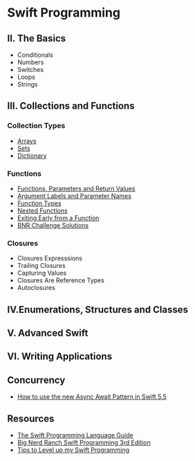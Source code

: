 # Swift Programming

## II. The Basics
* Conditionals
* Numbers
* Switches
* Loops
* Strings

## III. Collections and Functions
### Collection Types
* [Arrays](https://gist.github.com/jocelyn-boyd/fe5b0f34fe3f76ef0fee0a1031cf083e)
* [Sets](https://gist.github.com/jocelyn-boyd/840e01305484203baa4cbe985cc0468f)
* [Dictionary](https://gist.github.com/jocelyn-boyd/8f8f936972faef3afd779a4b45b7b934)

### Functions
* [Functions, Parameters and Return Values](https://gist.github.com/jocelyn-boyd/279a40c93f9ae3735e16423b50f5cd9e)
* [Argument Labels and Parameter Names](https://gist.github.com/jocelyn-boyd/93b700efcb6584be5821527a05d9d76d)
* [Function Types](https://gist.github.com/jocelyn-boyd/0d71eac2b3c73b7008f81a895b24fe08)
* [Nested Functions](https://gist.github.com/jocelyn-boyd/c7dcffd5c381affedb3eb42f1229032b)
* [Exiting Early from a Function](https://gist.github.com/jocelyn-boyd/06935b05cf371603e05e18c6a890d874)
* [BNR Challenge Solutions](https://gist.github.com/jocelyn-boyd/6a4fa4d6baeedbb809bc626da4700c90)

### Closures
* Closures Expresssions
* Trailing Closures
* Capturing Values
* Closures Are Reference Types
* Autoclosures

## IV.Enumerations, Structures and Classes

## V. Advanced Swift

## VI. Writing Applications

## Concurrency
* [How to use the new Async Await Pattern in Swift 5.5](https://gist.github.com/jocelyn-boyd/dcaf927402e47171d5c0cc45000f6533)

## Resources
* [The Swift Programming Language Guide](https://docs.swift.org/swift-book/LanguageGuide/TheBasics.html)
* [Big Nerd Ranch Swift Programming 3rd Edition](https://bignerdranch.com/books/swift-programming-the-big-nerd-ranch-guide-3rd-edition/)
* [Tips to Level up my Swift Programming](https://gist.github.com/jocelyn-boyd/fc395af8b5ae21818a74ad50b3827076)
